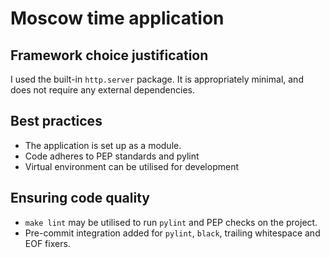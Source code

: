 # Moscow time application

## Framework choice justification
I used the built-in ```http.server``` package. It is appropriately minimal, and does not require any external dependencies.

## Best practices
- The application is set up as a module.
- Code adheres to PEP standards and pylint
- Virtual environment can be utilised for development

## Ensuring code quality
- ```make lint``` may be utilised to run ```pylint``` and PEP checks on the project.
- Pre-commit integration added for ```pylint```, ```black```, trailing whitespace and EOF fixers.
